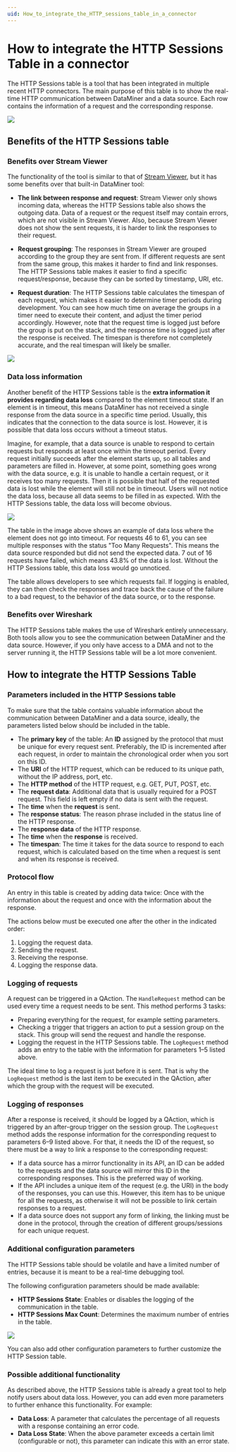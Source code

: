 ```yaml
---
uid: How_to_integrate_the_HTTP_sessions_table_in_a_connector
---
```


# How to integrate the HTTP Sessions Table in a connector

The HTTP Sessions table is a tool that has been integrated in multiple recent HTTP connectors. The main purpose of this table is to show the real-time HTTP communication between DataMiner and a data source. Each row contains the information of a request and the corresponding response.

![](~/develop/images/HTTPsessions1-1024x444.png)

## Benefits of the HTTP Sessions table

### Benefits over Stream Viewer

The functionality of the tool is similar to that of [Stream Viewer](xref:Connecting_to_an_element_using_Stream_Viewer), but it has some benefits over that built-in DataMiner tool:

- **The link between response and request**: Stream Viewer only shows incoming data, whereas the HTTP Sessions table also shows the outgoing data. Data of a request or the request itself may contain errors, which are not visible in Stream Viewer. Also, because Stream Viewer does not show the sent requests, it is harder to link the responses to their request.

- **Request grouping**: The responses in Stream Viewer are grouped according to the group they are sent from. If different requests are sent from the same group, this makes it harder to find and link responses. The HTTP Sessions table makes it easier to find a specific request/response, because they can be sorted by timestamp, URI, etc.

- **Request duration**: The HTTP Sessions table calculates the timespan of each request, which makes it easier to determine timer periods during development. You can see how much time on average the groups in a timer need to execute their content, and adjust the timer period accordingly. However, note that the request time is logged just before the group is put on the stack, and the response time is logged just after the response is received. The timespan is therefore not completely accurate, and the real timespan will likely be smaller.

![](~/develop/images/HTTPsessions3.png)

### Data loss information

Another benefit of the HTTP Sessions table is the **extra information it provides regarding data loss** compared to the element timeout state. If an element is in timeout, this means DataMiner has not received a single response from the data source in a specific time period. Usually, this indicates that the connection to the data source is lost. However, it is possible that data loss occurs without a timeout status.

Imagine, for example, that a data source is unable to respond to certain requests but responds at least once within the timeout period. Every request initially succeeds after the element starts up, so all tables and parameters are filled in. However, at some point, something goes wrong with the data source, e.g. it is unable to handle a certain request, or it receives too many requests. Then it is possible that half of the requested data is lost while the element will still not be in timeout. Users will not notice the data loss, because all data seems to be filled in as expected. With the HTTP Sessions table, the data loss will become obvious.

![](~/develop/images/HTTPsessions4.png)

The table in the image above shows an example of data loss where the element does not go into timeout. For requests 46 to 61, you can see multiple responses with the status "Too Many Requests". This means the data source responded but did not send the expected data. 7 out of 16 requests have failed, which means 43.8% of the data is lost. Without the HTTP Sessions table, this data loss would go unnoticed.

The table allows developers to see which requests fail. If logging is enabled, they can then check the responses and trace back the cause of the failure to a bad request, to the behavior of the data source, or to the response.

### Benefits over Wireshark

The HTTP Sessions table makes the use of Wireshark entirely unnecessary. Both tools allow you to see the communication between DataMiner and the data source. However, if you only have access to a DMA and not to the server running it, the HTTP Sessions table will be a lot more convenient.

## How to integrate the HTTP Sessions Table

### Parameters included in the HTTP Sessions table

To make sure that the table contains valuable information about the communication between DataMiner and a data source, ideally, the parameters listed below should be included in the table.

- The **primary key** of the table: An **ID** assigned by the protocol that must be unique for every request sent. Preferably, the ID is incremented after each request, in order to maintain the chronological order when you sort on this ID.
- The **URI** of the HTTP request, which can be reduced to its unique path, without the IP address, port, etc.
- The **HTTP method** of the HTTP request, e.g. GET, PUT, POST, etc.
- The **request data**: Additional data that is usually required for a POST request. This field is left empty if no data is sent with the request.
- The **time** when the **request** is sent.
- The **response status**: The reason phrase included in the status line of the HTTP response.
- The **response data** of the HTTP response.
- The **time** when the **response** is received.
- The **timespan**: The time it takes for the data source to respond to each request, which is calculated based on the time when a request is sent and when its response is received.

### Protocol flow

An entry in this table is created by adding data twice: Once with the information about the request and once with the information about the response.

The actions below must be executed one after the other in the indicated order:

1. Logging the request data.
1. Sending the request.
1. Receiving the response.
1. Logging the response data.

### Logging of requests

A request can be triggered in a QAction. The `HandleRequest` method can be used every time a request needs to be sent. This method performs 3 tasks:

- Preparing everything for the request, for example setting parameters.
- Checking a trigger that triggers an action to put a session group on the stack. This group will send the request and handle the response.
- Logging the request in the HTTP Sessions table. The `LogRequest` method adds an entry to the table with the information for parameters 1–5 listed above.

The ideal time to log a request is just before it is sent. That is why the `LogRequest` method is the last item to be executed in the QAction, after which the group with the request will be executed.

### Logging of responses

After a response is received, it should be logged by a QAction, which is triggered by an after-group trigger on the session group. The `LogRequest` method adds the response information for the corresponding request to parameters 6–9 listed above. For that, it needs the ID of the request, so there must be a way to link a response to the corresponding request:

- If a data source has a mirror functionality in its API, an ID can be added to the requests and the data source will mirror this ID in the corresponding responses. This is the preferred way of working.
- If the API includes a unique item of the request (e.g. the URI) in the body of the responses, you can use this. However, this item has to be unique for all the requests, as otherwise it will not be possible to link certain responses to a request.
- If a data source does not support any form of linking, the linking must be done in the protocol, through the creation of different groups/sessions for each unique request.

### Additional configuration parameters

The HTTP Sessions table should be volatile and have a limited number of entries, because it is meant to be a real-time debugging tool.

The following configuration parameters should be made available:

- **HTTP Sessions State**: Enables or disables the logging of the communication in the table.
- **HTTP Sessions Max Count**: Determines the maximum number of entries in the table.

![](~/develop/images/HTTPsessions2.png)

You can also add other configuration parameters to further customize the HTTP Session table.

### Possible additional functionality

As described above, the HTTP Sessions table is already a great tool to help notify users about data loss. However, you can add even more parameters to further enhance this functionality. For example:

- **Data Loss**: A parameter that calculates the percentage of all requests with a response containing an error code.
- **Data Loss State**: When the above parameter exceeds a certain limit (configurable or not), this parameter can indicate this with an error state.
